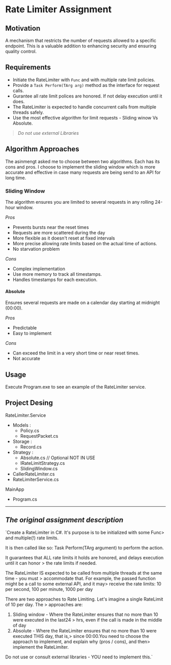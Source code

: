 
# Rate Limiter Assignment

## Motivation 
A mechanism that restricts the number of requests allowed to a specific endpoint. 
This is a valuable addition to enhancing security and ensuring quality control.

## Requirements
- Initiate the RateLimiter with `Func` and with multiple rate limit policies.
- Provide a `Task Perform(TArg arg)` method as the interface for request calls.
- Gurantee all rate limit polices are honored. If not delay execution until it does.
- The RateLimiter is expected to handle concurrent calls from multiple threads safely.
- Use the most effective algorithm for limit requests - Sliding winow Vs Absolute.

> *Do not use external Libraries*


## Algorithm Approaches

The asinmengt asked me to choose between two algorithms. Each has its cons and pros.
I choose to implement the sliding window which is more accurate and effective in case many requests
are being send to an API for long time.

### Sliding Window
The algorithm ensures you are limited to several requests in any rolling 24-hour window.

*Pros*
- Prevents bursts near the reset times
- Requests are more scattered during the day
- More flexible as it doesn't reset at fixed intervals
- More precise allowing rate limits based on the actual time of actions.
- No starvation problem

*Cons*
- Complex implementation
- Use more memory to track all timestamps.
- Handles timestamps for each execution.

#### Absolute
Ensures several requests are made on a calendar day starting at midnight (00:00).

*Pros*
- Predictable
- Easy to implement

*Cons*
- Can exceed the limit in a very short time or near reset times.
- Not accurate

## Usage
Execute Program.exe to see an example of the RateLimiter service.

## Project Desing
RateLimiter.Service
- Models :
    - Policy.cs
    - RequestPacket.cs
- Storage :
    - Record.cs
- Strategy :
    - Absolute.cs               // Optional NOT IN USE
    - IRateLimitStrategy.cs
    - SlidingWindow.cs
- CallerRateLimiter.cs
- RateLimiterService.cs

MainApp
- Program.cs

---

## *The original assignment description*
`Create a RateLimiter in C#.
It's purpose is to be initialized with some Func> and multiple(!) rate limits.

It is then called like so:
Task Perform(TArg argument) to perform the action. 
 
It guarantees that ALL rate limits it holds are honored, and delays execution until it can honor > the rate limits if needed. 
 
The RateLimiter IS expected to be called from multiple threads at the same time - you must > accommodate that. For example, the passed function might be a call to some external API, and it may> receive the rate limits: 10 per second, 100 per minute, 1000 per day
 
There are two approaches to Rate Limiting. Let's imagine a single RateLimit of 10 per day. The > approaches are:
1. Sliding window - Where the RateLimiter ensures that no more than 10 were executed in the last24 > hrs, even if the call is made in the middle of day
2. Absolute - Where the RateLimiter ensures that no more than 10 were executed THIS day, that is,> since 00:00.You need to choose the approach to implement, and explain why (pros / cons), and then> implement the RateLimiter.
 
Do not use or consult external libraries - YOU need to implement this.`
